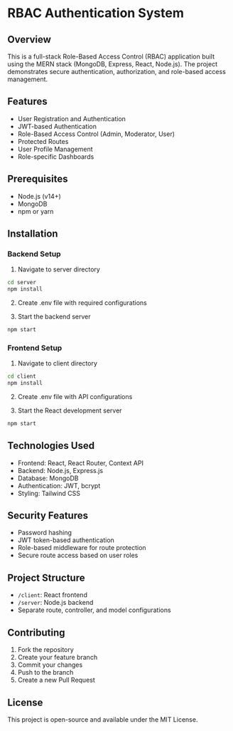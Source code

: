 # RBAC Authentication System

## Overview
This is a full-stack Role-Based Access Control (RBAC) application built using the MERN stack (MongoDB, Express, React, Node.js). The project demonstrates secure authentication, authorization, and role-based access management.

## Features
- User Registration and Authentication
- JWT-based Authentication
- Role-Based Access Control (Admin, Moderator, User)
- Protected Routes
- User Profile Management
- Role-specific Dashboards

## Prerequisites
- Node.js (v14+)
- MongoDB
- npm or yarn

## Installation

### Backend Setup
1. Navigate to server directory
```bash
cd server
npm install
```

2. Create .env file with required configurations

3. Start the backend server
```bash
npm start
```

### Frontend Setup
1. Navigate to client directory
```bash
cd client
npm install
```

2. Create .env file with API configurations

3. Start the React development server
```bash
npm start
```

## Technologies Used
- Frontend: React, React Router, Context API
- Backend: Node.js, Express.js
- Database: MongoDB
- Authentication: JWT, bcrypt
- Styling: Tailwind CSS

## Security Features
- Password hashing
- JWT token-based authentication
- Role-based middleware for route protection
- Secure route access based on user roles

## Project Structure
- `/client`: React frontend
- `/server`: Node.js backend
- Separate route, controller, and model configurations

## Contributing
1. Fork the repository
2. Create your feature branch
3. Commit your changes
4. Push to the branch
5. Create a new Pull Request

## License
This project is open-source and available under the MIT License.

